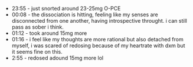 * 23:55 - just snorted around  23-25mg O-PCE
* 00:08 - the dissociation is hitting, feeling like my senses are disconnected from one another, having introspective throught. i can still pass as sober i think.
* 01:12 - took around 15mg more
* 01:16 - i feel like my thoughts are more rational but also detached from myself, i was scared of redosing because of my heartrate with dxm but it seems fine on this.
* 2:55 - redosed adound 15mg more lol